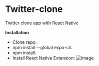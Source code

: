 # Twitter-clone
Twitter clone app with React Native

**Installation**
- Clone repo.
- npm install --global expo-cli.
- npm install.
- Install React Native Extension:
![image](https://user-images.githubusercontent.com/62579790/158026872-15c59358-3825-4e19-9efd-2c7c840387d4.png)
